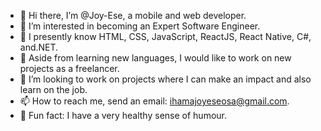 - 👋 Hi there, I’m @Joy-Ese, a mobile and web developer.
- 👀 I’m interested in becoming an Expert Software Engineer.
- 🌱 I presently know HTML, CSS, JavaScript, ReactJS, React Native, C#, and.NET.
- 👀 Aside from learning new languages, I would like to work on new projects as a freelancer.
- 💞️ I’m looking to work on projects where I can make an impact and also learn on the job.
- 📫 How to reach me, send an email: ihamajoyeseosa@gmail.com.
- 🌱 Fun fact: I have a very healthy sense of humour.

<!---
Joy-Ese/Joy-Ese is a ✨ special ✨ repository because its `README.md` (this file) appears on your GitHub profile.
You can click the Preview link to take a look at your changes.
--->
